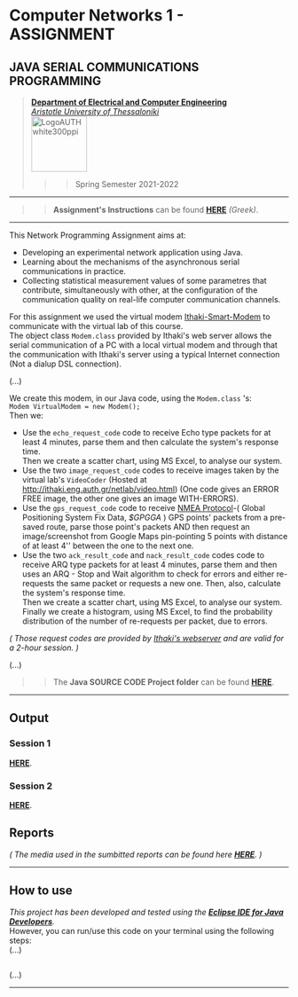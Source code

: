 # Computer Networks 1 - ASSIGNMENT

## JAVA SERIAL COMMUNICATIONS PROGRAMMING
   
> [**Department of Electrical and Computer Engineering**](http://ee.auth.gr/)   
[*Aristotle University of Thessaloniki*](https://www.auth.gr/)   
> <img src="https://www.auth.gr/wp-content/uploads/LogoAUTHwhite300ppi.png" alt="LogoAUTHwhite300ppi" style="height:100px; width:100px;"/> 
>>>  Spring Semester 2021-2022  

---
>> **Assignment's Instructions** can be found [**HERE**](https://github.com/Kyparissis/Networks1-2022-Assignment/blob/main/Assignment-Instructions.pdf) *(Greek)*. 
---

This Network Programming Assignment aims at:
- Developing an experimental network application using Java.
- Learning about the mechanisms of the asynchronous serial communications in practice.
- Collecting statistical measurement values of some parametres that contribute, simultaneously with other, at the configuration of the communication quality on real-life computer communication channels.    


For this assignment we used the virtual modem [Ithaki-Smart-Modem](https://github.com/Kyparissis/Networks1-2022-Assignment/blob/main/lib/ithakimodem.jar) to communicate with the virtual lab of this course.    
The object class ```Modem.class```  provided by Ithaki's web server allows the serial communication of a PC with a local virtual modem and through that the communication with Ithaki's server using a typical Internet connection (Not a dialup DSL connection).   
 
(...)   
   
We create this modem, in our Java code, using the `Modem.class` 's:   
```Modem VirtualModem = new Modem();```       
Then we:
- Use the ```echo_request_code``` code to receive Echo type packets for at least 4 minutes, parse them and then calculate the system's response time.   
Then we create a scatter chart, using MS Excel, to analyse our system.
- Use the two ```image_request_code``` codes to receive images taken by the virtual lab's `VideoCoder` (Hosted at http://ithaki.eng.auth.gr/netlab/video.html) (One code gives an ERROR FREE image, the other one gives an image WITH-ERRORS).
- Use the ```gps_request_code``` code to receive [NMEA Protocol](http://www.nmea.org/)-( Global Positioning System Fix Data, *$GPGGA* ) GPS points' packets from a pre-saved route, parse those point's packets AND then request an image/screenshot from Google Maps pin-pointing 5 points with distance of at least 4'' between the one to the next one.
- Use the two ```ack_result_code``` and ```nack_result_code``` codes code to receive ARQ type packets for at least 4 minutes, parse them and then uses an ARQ - Stop and Wait algorithm to check for errors and either re-requests the same packet or requests a new one. Then, also, calculate the system's response time.   
Then we create a scatter chart, using MS Excel, to analyse our system.   
Finally we create a histogram, using MS Excel, to find the probability distribution of the number of re-requests per packet, due to errors.   

*( Those request codes are provided by [Ithaki's webserver](http://ithaki.eng.auth.gr/netlab/index.html) and are valid for a 2-hour session. )*     
   
(...)   
   
>> The **Java SOURCE CODE Project folder** can be found [**HERE**](https://github.com/Kyparissis/Networks1-2022-Assignment/blob/main/Assignment-Instructions.pdf).

---
## Output

### Session 1
[**HERE**](https://github.com/Kyparissis/Networks1-2022-Assignment/tree/main/sessions-output/session-1%4012-04-2022).
### Session 2
[**HERE**](https://github.com/Kyparissis/Networks1-2022-Assignment/tree/main/sessions-output/session-2%4015-04-2022).


## Reports
*( The media used in the sumbitted reports can be found here [**HERE**](https://github.com/Kyparissis/Networks1-2022-Assignment/tree/main/reports/media). )*

---

## How to use   
*This project has been developed and tested using the [**Eclipse IDE for Java Developers**](https://www.eclipse.org/downloads/packages/release/kepler/sr1/eclipse-ide-java-developers).*   
However, you can run/use this code on your terminal using the following steps:   
(...)
```shell

```   
(...)

---
